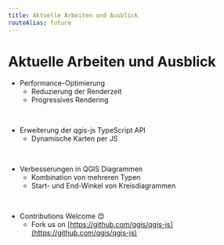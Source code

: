 ```yaml
---
title: Aktuelle Arbeiten und Ausblick
routeAlias: future
---
```


# Aktuelle Arbeiten und Ausblick

- Performance-Optimierung
  - Reduzierung der Renderzeit
  - Progressives Rendering

<br />

- Erweiterung der qgis-js TypeScript API
  - Dynamische Karten per JS

<br />

- Verbesserungen in QGIS Diagrammen
  - Kombination von mehreren Typen
  - Start- und End-Winkel von Kreisdiagrammen

<br />

- Contributions Welcome 😊
  - Fork us on [https://github.com/qgis/qgis-js](https://github.com/qgis/qgis-js)

